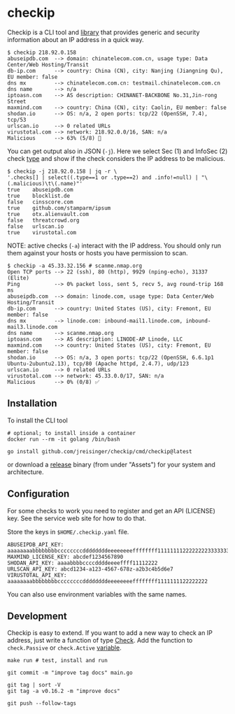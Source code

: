 # checkip

Checkip is a CLI tool and [library](https://pkg.go.dev/github.com/jreisinger/checkip) that provides generic and security information about an IP address in a quick way.

```
$ checkip 218.92.0.158
abuseipdb.com  --> domain: chinatelecom.com.cn, usage type: Data Center/Web Hosting/Transit
db-ip.com      --> country: China (CN), city: Nanjing (Jiangning Qu), EU member: false
dns mx         --> chinatelecom.com.cn: testmail.chinatelecom.com.cn
dns name       --> n/a
iptoasn.com    --> AS description: CHINANET-BACKBONE No.31,Jin-rong Street
maxmind.com    --> country: China (CN), city: Caolin, EU member: false
shodan.io      --> OS: n/a, 2 open ports: tcp/22 (OpenSSH, 7.4), tcp/53
urlscan.io     --> 0 related URLs
virustotal.com --> network: 218.92.0.0/16, SAN: n/a
Malicious      --> 63% (5/8) 🚫
```

You can get output also in JSON (`-j`). Here we select Sec (1) and InfoSec (2) check [type](https://pkg.go.dev/github.com/jreisinger/checkip#Type) and show if the check considers the IP address to be malicious.

```
$ checkip -j 218.92.0.158 | jq -r \
'.checks[] | select((.type==1 or .type==2) and .info!=null) | "\(.malicious)\t\(.name)"'
true	abuseipdb.com
true	blocklist.de
false	cinsscore.com
true	github.com/stamparm/ipsum
true	otx.alienvault.com
false	threatcrowd.org
false	urlscan.io
true	virustotal.com
```

NOTE: active checks (`-a`) interact with the IP address. You should only run them against your hosts or hosts you have permission to scan.

```
$ checkip -a 45.33.32.156 # scanme.nmap.org
Open TCP ports --> 22 (ssh), 80 (http), 9929 (nping-echo), 31337 (Elite)
Ping           --> 0% packet loss, sent 5, recv 5, avg round-trip 168 ms
abuseipdb.com  --> domain: linode.com, usage type: Data Center/Web Hosting/Transit
db-ip.com      --> country: United States (US), city: Fremont, EU member: false
dns mx         --> linode.com: inbound-mail1.linode.com, inbound-mail3.linode.com
dns name       --> scanme.nmap.org
iptoasn.com    --> AS description: LINODE-AP Linode, LLC
maxmind.com    --> country: United States (US), city: Fremont, EU member: false
shodan.io      --> OS: n/a, 3 open ports: tcp/22 (OpenSSH, 6.6.1p1 Ubuntu-2ubuntu2.13), tcp/80 (Apache httpd, 2.4.7), udp/123
urlscan.io     --> 0 related URLs
virustotal.com --> network: 45.33.0.0/17, SAN: n/a
Malicious      --> 0% (0/8) ✅
```

## Installation

To install the CLI tool

```
# optional; to install inside a container
docker run --rm -it golang /bin/bash

go install github.com/jreisinger/checkip/cmd/checkip@latest
```

or download a [release](https://github.com/jreisinger/checkip/releases) binary (from under "Assets") for your system and architecture.

## Configuration

For some checks to work you need to register and get an API (LICENSE) key. See the service web site for how to do that.

Store the keys in `$HOME/.checkip.yaml` file.

```
ABUSEIPDB_API_KEY: aaaaaaaabbbbbbbbccccccccddddddddeeeeeeeeffffffff11111111222222223333333344444444
MAXMIND_LICENSE_KEY: abcdef1234567890
SHODAN_API_KEY: aaaabbbbccccddddeeeeffff11112222
URLSCAN_API_KEY: abcd1234-a123-4567-678z-a2b3c4b5d6e7
VIRUSTOTAL_API_KEY: aaaaaaaabbbbbbbbccccccccddddddddeeeeeeeeffffffff1111111122222222
```

You can also use environment variables with the same names.

## Development

Checkip is easy to extend. If you want to add a new way to check an IP address, just write a function of type [Check](https://pkg.go.dev/github.com/jreisinger/checkip#Check). Add the function to `check.Passive` or `check.Active` [variable](https://pkg.go.dev/github.com/jreisinger/checkip/check#pkg-variables).

```
make run # test, install and run

git commit -m "improve tag docs" main.go

git tag | sort -V
git tag -a v0.16.2 -m "improve docs"

git push --follow-tags
```
